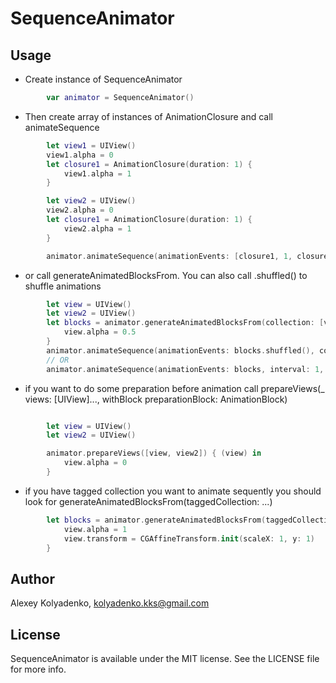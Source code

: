 # SequenceAnimator

## Usage

* Create instance of SequenceAnimator

```swift 
        var animator = SequenceAnimator()
```

* Then create array of instances of AnimationClosure and call animateSequence

```swift 
        let view1 = UIView()
        view1.alpha = 0
        let closure1 = AnimationClosure(duration: 1) {
            view1.alpha = 1
        }

        let view2 = UIView()
        view2.alpha = 0
        let closure1 = AnimationClosure(duration: 1) {
            view2.alpha = 1
        }

        animator.animateSequence(animationEvents: [closure1, 1, closure2], completion: nil)

```

* or call generateAnimatedBlocksFrom. You can also call .shuffled() to shuffle animations

```swift 
        let view = UIView()
        let view2 = UIView()
        let blocks = animator.generateAnimatedBlocksFrom(collection: [view, view2], forDuration: 1) { (view) in
            view.alpha = 0.5
        }
        animator.animateSequence(animationEvents: blocks.shuffled(), completion: nil)
        // OR
        animator.animateSequence(animationEvents: blocks, interval: 1, pauseInterval: 1, completion: nil)
```

* if you want to do some preparation before animation call prepareViews(_ views: [UIView]..., withBlock preparationBlock: AnimationBlock)

```swift 

        let view = UIView()
        let view2 = UIView()

        animator.prepareViews([view, view2]) { (view) in
            view.alpha = 0
        }

```

* if you have tagged collection you want to animate sequently you should look for generateAnimatedBlocksFrom(taggedCollection:  ...)

```swift 
        let blocks = animator.generateAnimatedBlocksFrom(taggedCollection:  giftsImageViews!, forDuration: interval) { (view) in
            view.alpha = 1
            view.transform = CGAffineTransform.init(scaleX: 1, y: 1)
        }
```


## Author

Alexey Kolyadenko, kolyadenko.kks@gmail.com

## License

SequenceAnimator is available under the MIT license. See the LICENSE file for more info.